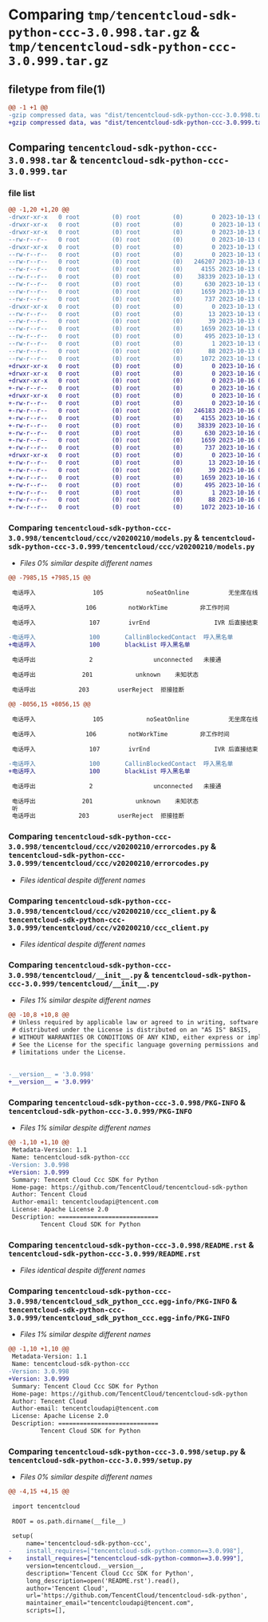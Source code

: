 # Comparing `tmp/tencentcloud-sdk-python-ccc-3.0.998.tar.gz` & `tmp/tencentcloud-sdk-python-ccc-3.0.999.tar.gz`

## filetype from file(1)

```diff
@@ -1 +1 @@
-gzip compressed data, was "dist/tencentcloud-sdk-python-ccc-3.0.998.tar", last modified: Fri Oct 13 00:22:47 2023, max compression
+gzip compressed data, was "dist/tencentcloud-sdk-python-ccc-3.0.999.tar", last modified: Mon Oct 16 00:21:59 2023, max compression
```

## Comparing `tencentcloud-sdk-python-ccc-3.0.998.tar` & `tencentcloud-sdk-python-ccc-3.0.999.tar`

### file list

```diff
@@ -1,20 +1,20 @@
-drwxr-xr-x   0 root         (0) root         (0)        0 2023-10-13 00:22:47.000000 tencentcloud-sdk-python-ccc-3.0.998/
-drwxr-xr-x   0 root         (0) root         (0)        0 2023-10-13 00:22:47.000000 tencentcloud-sdk-python-ccc-3.0.998/tencentcloud/
-drwxr-xr-x   0 root         (0) root         (0)        0 2023-10-13 00:22:47.000000 tencentcloud-sdk-python-ccc-3.0.998/tencentcloud/ccc/
--rw-r--r--   0 root         (0) root         (0)        0 2023-10-13 00:22:47.000000 tencentcloud-sdk-python-ccc-3.0.998/tencentcloud/ccc/__init__.py
-drwxr-xr-x   0 root         (0) root         (0)        0 2023-10-13 00:22:47.000000 tencentcloud-sdk-python-ccc-3.0.998/tencentcloud/ccc/v20200210/
--rw-r--r--   0 root         (0) root         (0)        0 2023-10-13 00:22:47.000000 tencentcloud-sdk-python-ccc-3.0.998/tencentcloud/ccc/v20200210/__init__.py
--rw-r--r--   0 root         (0) root         (0)   246207 2023-10-13 00:22:47.000000 tencentcloud-sdk-python-ccc-3.0.998/tencentcloud/ccc/v20200210/models.py
--rw-r--r--   0 root         (0) root         (0)     4155 2023-10-13 00:22:47.000000 tencentcloud-sdk-python-ccc-3.0.998/tencentcloud/ccc/v20200210/errorcodes.py
--rw-r--r--   0 root         (0) root         (0)    38339 2023-10-13 00:22:47.000000 tencentcloud-sdk-python-ccc-3.0.998/tencentcloud/ccc/v20200210/ccc_client.py
--rw-r--r--   0 root         (0) root         (0)      630 2023-10-13 00:22:47.000000 tencentcloud-sdk-python-ccc-3.0.998/tencentcloud/__init__.py
--rw-r--r--   0 root         (0) root         (0)     1659 2023-10-13 00:22:47.000000 tencentcloud-sdk-python-ccc-3.0.998/PKG-INFO
--rw-r--r--   0 root         (0) root         (0)      737 2023-10-13 00:22:47.000000 tencentcloud-sdk-python-ccc-3.0.998/README.rst
-drwxr-xr-x   0 root         (0) root         (0)        0 2023-10-13 00:22:47.000000 tencentcloud-sdk-python-ccc-3.0.998/tencentcloud_sdk_python_ccc.egg-info/
--rw-r--r--   0 root         (0) root         (0)       13 2023-10-13 00:22:47.000000 tencentcloud-sdk-python-ccc-3.0.998/tencentcloud_sdk_python_ccc.egg-info/top_level.txt
--rw-r--r--   0 root         (0) root         (0)       39 2023-10-13 00:22:47.000000 tencentcloud-sdk-python-ccc-3.0.998/tencentcloud_sdk_python_ccc.egg-info/requires.txt
--rw-r--r--   0 root         (0) root         (0)     1659 2023-10-13 00:22:47.000000 tencentcloud-sdk-python-ccc-3.0.998/tencentcloud_sdk_python_ccc.egg-info/PKG-INFO
--rw-r--r--   0 root         (0) root         (0)      495 2023-10-13 00:22:47.000000 tencentcloud-sdk-python-ccc-3.0.998/tencentcloud_sdk_python_ccc.egg-info/SOURCES.txt
--rw-r--r--   0 root         (0) root         (0)        1 2023-10-13 00:22:47.000000 tencentcloud-sdk-python-ccc-3.0.998/tencentcloud_sdk_python_ccc.egg-info/dependency_links.txt
--rw-r--r--   0 root         (0) root         (0)       88 2023-10-13 00:22:47.000000 tencentcloud-sdk-python-ccc-3.0.998/setup.cfg
--rw-r--r--   0 root         (0) root         (0)     1072 2023-10-13 00:22:47.000000 tencentcloud-sdk-python-ccc-3.0.998/setup.py
+drwxr-xr-x   0 root         (0) root         (0)        0 2023-10-16 00:21:59.000000 tencentcloud-sdk-python-ccc-3.0.999/
+drwxr-xr-x   0 root         (0) root         (0)        0 2023-10-16 00:21:59.000000 tencentcloud-sdk-python-ccc-3.0.999/tencentcloud/
+drwxr-xr-x   0 root         (0) root         (0)        0 2023-10-16 00:21:59.000000 tencentcloud-sdk-python-ccc-3.0.999/tencentcloud/ccc/
+-rw-r--r--   0 root         (0) root         (0)        0 2023-10-16 00:21:59.000000 tencentcloud-sdk-python-ccc-3.0.999/tencentcloud/ccc/__init__.py
+drwxr-xr-x   0 root         (0) root         (0)        0 2023-10-16 00:21:59.000000 tencentcloud-sdk-python-ccc-3.0.999/tencentcloud/ccc/v20200210/
+-rw-r--r--   0 root         (0) root         (0)        0 2023-10-16 00:21:59.000000 tencentcloud-sdk-python-ccc-3.0.999/tencentcloud/ccc/v20200210/__init__.py
+-rw-r--r--   0 root         (0) root         (0)   246183 2023-10-16 00:21:59.000000 tencentcloud-sdk-python-ccc-3.0.999/tencentcloud/ccc/v20200210/models.py
+-rw-r--r--   0 root         (0) root         (0)     4155 2023-10-16 00:21:59.000000 tencentcloud-sdk-python-ccc-3.0.999/tencentcloud/ccc/v20200210/errorcodes.py
+-rw-r--r--   0 root         (0) root         (0)    38339 2023-10-16 00:21:59.000000 tencentcloud-sdk-python-ccc-3.0.999/tencentcloud/ccc/v20200210/ccc_client.py
+-rw-r--r--   0 root         (0) root         (0)      630 2023-10-16 00:21:59.000000 tencentcloud-sdk-python-ccc-3.0.999/tencentcloud/__init__.py
+-rw-r--r--   0 root         (0) root         (0)     1659 2023-10-16 00:21:59.000000 tencentcloud-sdk-python-ccc-3.0.999/PKG-INFO
+-rw-r--r--   0 root         (0) root         (0)      737 2023-10-16 00:21:59.000000 tencentcloud-sdk-python-ccc-3.0.999/README.rst
+drwxr-xr-x   0 root         (0) root         (0)        0 2023-10-16 00:21:59.000000 tencentcloud-sdk-python-ccc-3.0.999/tencentcloud_sdk_python_ccc.egg-info/
+-rw-r--r--   0 root         (0) root         (0)       13 2023-10-16 00:21:59.000000 tencentcloud-sdk-python-ccc-3.0.999/tencentcloud_sdk_python_ccc.egg-info/top_level.txt
+-rw-r--r--   0 root         (0) root         (0)       39 2023-10-16 00:21:59.000000 tencentcloud-sdk-python-ccc-3.0.999/tencentcloud_sdk_python_ccc.egg-info/requires.txt
+-rw-r--r--   0 root         (0) root         (0)     1659 2023-10-16 00:21:59.000000 tencentcloud-sdk-python-ccc-3.0.999/tencentcloud_sdk_python_ccc.egg-info/PKG-INFO
+-rw-r--r--   0 root         (0) root         (0)      495 2023-10-16 00:21:59.000000 tencentcloud-sdk-python-ccc-3.0.999/tencentcloud_sdk_python_ccc.egg-info/SOURCES.txt
+-rw-r--r--   0 root         (0) root         (0)        1 2023-10-16 00:21:59.000000 tencentcloud-sdk-python-ccc-3.0.999/tencentcloud_sdk_python_ccc.egg-info/dependency_links.txt
+-rw-r--r--   0 root         (0) root         (0)       88 2023-10-16 00:21:59.000000 tencentcloud-sdk-python-ccc-3.0.999/setup.cfg
+-rw-r--r--   0 root         (0) root         (0)     1072 2023-10-16 00:21:59.000000 tencentcloud-sdk-python-ccc-3.0.999/setup.py
```

### Comparing `tencentcloud-sdk-python-ccc-3.0.998/tencentcloud/ccc/v20200210/models.py` & `tencentcloud-sdk-python-ccc-3.0.999/tencentcloud/ccc/v20200210/models.py`

 * *Files 0% similar despite different names*

```diff
@@ -7985,15 +7985,15 @@
 
 电话呼入	             105	        noSeatOnline	       无坐席在线
 
 电话呼入              106	       notWorkTime	       非工作时间   
 
 电话呼入	            107	       ivrEnd	               IVR 后直接结束
 
-电话呼入	            100	      CallinBlockedContact  呼入黑名单 
+电话呼入	            100	      blackList 呼入黑名单 
 
 电话呼出               2	              unconnected	未接通
                          
 电话呼出             201            unknown	未知状态
 
 电话呼出            203	    userReject	拒接挂断
 
@@ -8056,15 +8056,15 @@
 
 电话呼入	             105	        noSeatOnline	       无坐席在线
 
 电话呼入              106	       notWorkTime	       非工作时间   
 
 电话呼入	            107	       ivrEnd	               IVR 后直接结束
 
-电话呼入	            100	      CallinBlockedContact  呼入黑名单 
+电话呼入	            100	      blackList 呼入黑名单 
 
 电话呼出               2	              unconnected	未接通
                          
 电话呼出             201            unknown	未知状态
 听
 电话呼出            203	    userReject	拒接挂断
```

### Comparing `tencentcloud-sdk-python-ccc-3.0.998/tencentcloud/ccc/v20200210/errorcodes.py` & `tencentcloud-sdk-python-ccc-3.0.999/tencentcloud/ccc/v20200210/errorcodes.py`

 * *Files identical despite different names*

### Comparing `tencentcloud-sdk-python-ccc-3.0.998/tencentcloud/ccc/v20200210/ccc_client.py` & `tencentcloud-sdk-python-ccc-3.0.999/tencentcloud/ccc/v20200210/ccc_client.py`

 * *Files identical despite different names*

### Comparing `tencentcloud-sdk-python-ccc-3.0.998/tencentcloud/__init__.py` & `tencentcloud-sdk-python-ccc-3.0.999/tencentcloud/__init__.py`

 * *Files 1% similar despite different names*

```diff
@@ -10,8 +10,8 @@
 # Unless required by applicable law or agreed to in writing, software
 # distributed under the License is distributed on an "AS IS" BASIS,
 # WITHOUT WARRANTIES OR CONDITIONS OF ANY KIND, either express or implied.
 # See the License for the specific language governing permissions and
 # limitations under the License.
 
 
-__version__ = '3.0.998'
+__version__ = '3.0.999'
```

### Comparing `tencentcloud-sdk-python-ccc-3.0.998/PKG-INFO` & `tencentcloud-sdk-python-ccc-3.0.999/PKG-INFO`

 * *Files 1% similar despite different names*

```diff
@@ -1,10 +1,10 @@
 Metadata-Version: 1.1
 Name: tencentcloud-sdk-python-ccc
-Version: 3.0.998
+Version: 3.0.999
 Summary: Tencent Cloud Ccc SDK for Python
 Home-page: https://github.com/TencentCloud/tencentcloud-sdk-python
 Author: Tencent Cloud
 Author-email: tencentcloudapi@tencent.com
 License: Apache License 2.0
 Description: ============================
         Tencent Cloud SDK for Python
```

### Comparing `tencentcloud-sdk-python-ccc-3.0.998/README.rst` & `tencentcloud-sdk-python-ccc-3.0.999/README.rst`

 * *Files identical despite different names*

### Comparing `tencentcloud-sdk-python-ccc-3.0.998/tencentcloud_sdk_python_ccc.egg-info/PKG-INFO` & `tencentcloud-sdk-python-ccc-3.0.999/tencentcloud_sdk_python_ccc.egg-info/PKG-INFO`

 * *Files 1% similar despite different names*

```diff
@@ -1,10 +1,10 @@
 Metadata-Version: 1.1
 Name: tencentcloud-sdk-python-ccc
-Version: 3.0.998
+Version: 3.0.999
 Summary: Tencent Cloud Ccc SDK for Python
 Home-page: https://github.com/TencentCloud/tencentcloud-sdk-python
 Author: Tencent Cloud
 Author-email: tencentcloudapi@tencent.com
 License: Apache License 2.0
 Description: ============================
         Tencent Cloud SDK for Python
```

### Comparing `tencentcloud-sdk-python-ccc-3.0.998/setup.py` & `tencentcloud-sdk-python-ccc-3.0.999/setup.py`

 * *Files 0% similar despite different names*

```diff
@@ -4,15 +4,15 @@
 
 import tencentcloud
 
 ROOT = os.path.dirname(__file__)
 
 setup(
     name='tencentcloud-sdk-python-ccc',
-    install_requires=["tencentcloud-sdk-python-common==3.0.998"],
+    install_requires=["tencentcloud-sdk-python-common==3.0.999"],
     version=tencentcloud.__version__,
     description='Tencent Cloud Ccc SDK for Python',
     long_description=open('README.rst').read(),
     author='Tencent Cloud',
     url='https://github.com/TencentCloud/tencentcloud-sdk-python',
     maintainer_email="tencentcloudapi@tencent.com",
     scripts=[],
```


